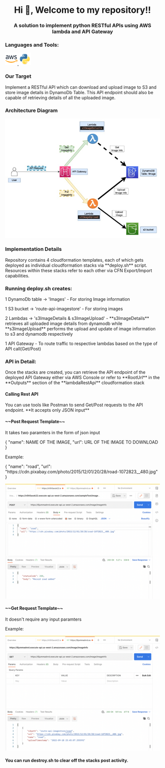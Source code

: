 <h1 align="center">Hi 👋, Welcome to my repository!!</h1>
<h3 align="center">A solution to implement python RESTful APIs using AWS lambda and API Gateway</h3>

<h3 align="left">Languages and Tools:</h3>
<p align="left"> <a href="https://aws.amazon.com" target="_blank" rel="noreferrer"> <img src="https://raw.githubusercontent.com/devicons/devicon/master/icons/amazonwebservices/amazonwebservices-original-wordmark.svg" alt="aws" width="40" height="40"/> </a> <a href="https://www.python.org" target="_blank" rel="noreferrer"> <img src="https://raw.githubusercontent.com/devicons/devicon/master/icons/python/python-original.svg" alt="python" width="40" height="40"/> </a> </p>


<h3 align="left">Our Target</h3>
<p align="left"> Implement a RESTful API which can download and upload image to S3 and store image details in DynamoDb Table. 
  This API endpoint should also be capable of retrieving details of all the uploaded image.
</p>

<h3 align="left">Architecture Diagram</h3>

![alt text](https://github.com/shekharsanatan92/python-lambda-apigateway/blob/master/ReadmeImages/python-lambda-ApiGateway.jpg?raw=true)

<h3 align="left">Implementation Details</h3>
Repository contains 4 cloudformation templates, each of which gets deployed as individual cloudformation stacks via **deploy.sh** script. Resources within these stacks refer to each other via CFN Export/Import capabilities. 
<h3 align="left">Running deploy.sh creates:</h3> 
<p align="left"> 1 DynamoDb table -> 'Images' - For storing Image information </p>
<p align="left"> 1 S3 bucket -> 'route-api-imagestore' - For storing images </p>
2 Lambdas -> 's3ImageDetails & s3ImageUpload' - **s3ImageDetails** retrieves all uploaded image details from dynamodb while **s3ImageUpload** performs the upload and update of image information to s3 and dynamodb respectively
<p align="left"> 1 API Gateway - To route traffic to respective lambdas based on the type of API call(Get/Post)</p>

<h3 align="left">API in Detail:</h3> 
Once the stacks are created, you can retrieve the API endpoint of the deployed API Gateway either via AWS Console or refer to **RootUrl** in the **Outputs** section of the **lambdaRestApi** cloudformation stack 
<h4 align="left">Calling Rest API</h4> 
You can use tools like Postman to send Get/Post requests to the API endpoint. **It accepts only JSON input**
<h4 align="left">~~Post Request Template~~</h4> 
<p align="left"> It takes two paramters in the form of json input</p>
<p align="left"> {
  "name": NAME OF THE IMAGE,
  "url": URL OF THE IMAGE TO DOWNLOAD
} </p>
<p align="left"> Example:</p>
<p align="left"> {
  "name": "road",
  "url": "https://cdn.pixabay.com/photo/2015/12/01/20/28/road-1072823__480.jpg"
} </p>

![alt text](https://github.com/shekharsanatan92/python-lambda-apigateway/blob/master/ReadmeImages/PostRequest.png?raw=true)


<h4 align="left">~~Get Request Template~~</h4> 
<p align="left"> It doesn't require any input paramters </p>
<p align="left"> Example:</p>

![alt text](https://github.com/shekharsanatan92/python-lambda-apigateway/blob/master/ReadmeImages/GetRequest.png?raw=true)

<h4 align="left">You can run destroy.sh to clear off the stacks post activity.</h4>
